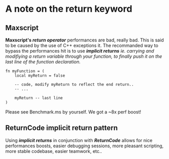 # A note on the return keyword

## Maxscript
**Maxscript's *return operator*** performances are bad, really bad. This is said to be caused by the use of C++ exceptions it. 
The recommanded way to bypass the performances hit is to use ***implicit returns*** *ie. carrying and modifiying a return variable through your function, to finally push it on the last line of the function declaration.*

```maxscript
fn myFunction = (
	local myReturn = false
	
	-- code, modify myReturn to reflect the end return..
	-- ...

	myReturn -- last line 
)
```
Please see Benchmark.ms by yourself. We got a ~8x perf boost!


## ReturnCode implicit return pattern
Using ***implicit returns*** in conjunction with ***ReturnCode*** allows for nice performances boosts, easier debugging sessions, more pleasant scripting, more stable codebase, easier teamwork, etc.. 
